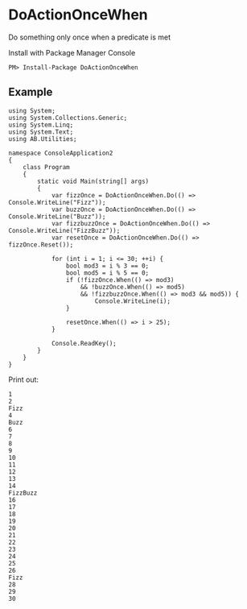 DoActionOnceWhen
================

Do something only once when a predicate is met

Install with Package Manager Console
    
    PM> Install-Package DoActionOnceWhen

Example
-------

    using System;
    using System.Collections.Generic;
    using System.Linq;
    using System.Text;
    using AB.Utilities;
    
    namespace ConsoleApplication2
    {
        class Program
        {
            static void Main(string[] args)
            {
                var fizzOnce = DoActionOnceWhen.Do(() => Console.WriteLine("Fizz"));
                var buzzOnce = DoActionOnceWhen.Do(() => Console.WriteLine("Buzz"));
                var fizzbuzzOnce = DoActionOnceWhen.Do(() => Console.WriteLine("FizzBuzz"));
                var resetOnce = DoActionOnceWhen.Do(() => fizzOnce.Reset());
    
                for (int i = 1; i <= 30; ++i) {
                    bool mod3 = i % 3 == 0;
                    bool mod5 = i % 5 == 0;
                    if (!fizzOnce.When(() => mod3) 
                        && !buzzOnce.When(() => mod5)
                        && !fizzbuzzOnce.When(() => mod3 && mod5)) {
                            Console.WriteLine(i);
                    }
    
                    resetOnce.When(() => i > 25);
                }
    
                Console.ReadKey();
            }
        }
    }

Print out:

    1
    2
    Fizz
    4
    Buzz
    6
    7
    8
    9
    10
    11
    12
    13
    14
    FizzBuzz
    16
    17
    18
    19
    20
    21
    22
    23
    24
    25
    26
    Fizz
    28
    29
    30
